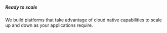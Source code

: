 ##### Ready to scale

We build platforms that take advantage of cloud native capabilities to scale up and down as your applications require.

<!-- Automation, observability and performance baselining are key to doing this effectively, delivering the best experience for end users without incurring unnecessary costs. -->
